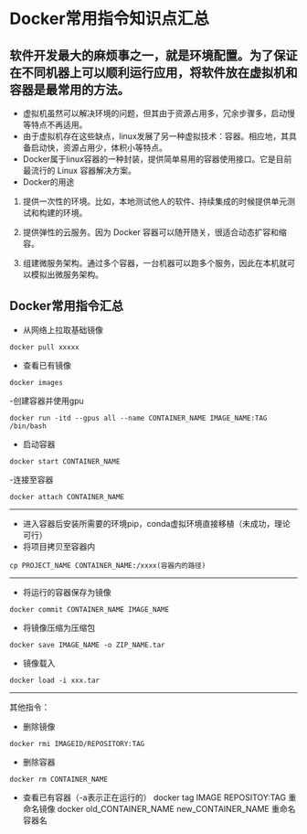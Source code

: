 # Docker常用指令知识点汇总
## 软件开发最大的麻烦事之一，就是环境配置。为了保证在不同机器上可以顺利运行应用，将软件放在虚拟机和容器是最常用的方法。
- 虚拟机虽然可以解决环境的问题，但其由于资源占用多，冗余步骤多，启动慢等特点不再适用。
- 由于虚拟机存在这些缺点，linux发展了另一种虚拟技术：容器。相应地，其具备启动快，资源占用少，体积小等特点。
- Docker属于linux容器的一种封装，提供简单易用的容器使用接口。它是目前最流行的 Linux 容器解决方案。
- Docker的用途
1. 提供一次性的环境。比如，本地测试他人的软件、持续集成的时候提供单元测试和构建的环境。

2. 提供弹性的云服务。因为 Docker 容器可以随开随关，很适合动态扩容和缩容。

3. 组建微服务架构。通过多个容器，一台机器可以跑多个服务，因此在本机就可以模拟出微服务架构。


## Docker常用指令汇总
- 从网络上拉取基础镜像
```language
docker pull xxxxx    
```

- 查看已有镜像
```language
docker images   
```

-创建容器并使用gpu
```language
docker run -itd --gpus all --name CONTAINER_NAME IMAGE_NAME:TAG  /bin/bash
```

- 启动容器
```language
docker start CONTAINER_NAME
```

-连接至容器
```language
docker attach CONTAINER_NAME    
```

***
- 进入容器后安装所需要的环境pip，conda虚拟环境直接移植（未成功，理论可行）
- 将项目拷贝至容器内
```language
cp PROJECT_NAME CONTAINER_NAME:/xxxx(容器内的路径)
```
***
- 将运行的容器保存为镜像
```language
docker commit CONTAINER_NAME IMAGE_NAME   
```

- 将镜像压缩为压缩包
```language
docker save IMAGE_NAME -o ZIP_NAME.tar   
```

- 镜像载入
```language
docker load -i xxx.tar   
```

***
其他指令：
- 删除镜像
```language
docker rmi IMAGEID/REPOSITORY:TAG   
```

- 删除容器
```language
docker rm CONTAINER_NAME   
```

- 查看已有容器（-a表示正在运行的）
docker tag IMAGE REPOSITOY:TAG    重命名镜像
docker old_CONTAINER_NAME new_CONTAINER_NAME    重命名容器名
